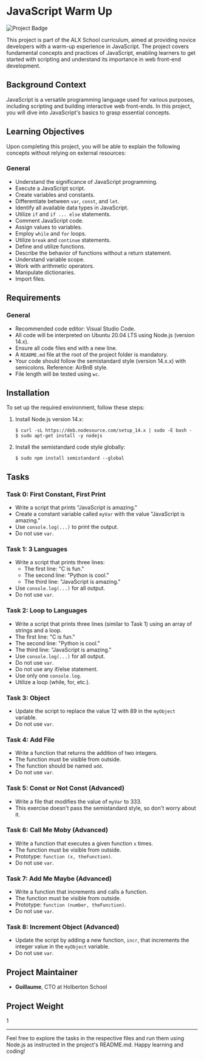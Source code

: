 # JavaScript Warm Up

![Project Badge](https://img.shields.io/badge/Project-JavaScript%20Warm%20Up-brightgreen)

This project is part of the ALX School curriculum, aimed at providing novice developers with a warm-up experience in JavaScript. The project covers fundamental concepts and practices of JavaScript, enabling learners to get started with scripting and understand its importance in web front-end development.

## Background Context

JavaScript is a versatile programming language used for various purposes, including scripting and building interactive web front-ends. In this project, you will dive into JavaScript's basics to grasp essential concepts.

## Learning Objectives

Upon completing this project, you will be able to explain the following concepts without relying on external resources:

### General
- Understand the significance of JavaScript programming.
- Execute a JavaScript script.
- Create variables and constants.
- Differentiate between `var`, `const`, and `let`.
- Identify all available data types in JavaScript.
- Utilize `if` and `if ... else` statements.
- Comment JavaScript code.
- Assign values to variables.
- Employ `while` and `for` loops.
- Utilize `break` and `continue` statements.
- Define and utilize functions.
- Describe the behavior of functions without a return statement.
- Understand variable scope.
- Work with arithmetic operators.
- Manipulate dictionaries.
- Import files.

## Requirements

### General
- Recommended code editor: Visual Studio Code.
- All code will be interpreted on Ubuntu 20.04 LTS using Node.js (version 14.x).
- Ensure all code files end with a new line.
- A `README.md` file at the root of the project folder is mandatory.
- Your code should follow the semistandard style (version 14.x.x) with semicolons. Reference: AirBnB style.
- File length will be tested using `wc`.

## Installation

To set up the required environment, follow these steps:

1. Install Node.js version 14.x:
   ```
   $ curl -sL https://deb.nodesource.com/setup_14.x | sudo -E bash -
   $ sudo apt-get install -y nodejs
   ```

2. Install the semistandard code style globally:
   ```
   $ sudo npm install semistandard --global
   ```

## Tasks

### Task 0: First Constant, First Print

- Write a script that prints "JavaScript is amazing."
- Create a constant variable called `myVar` with the value "JavaScript is amazing."
- Use `console.log(...)` to print the output.
- Do not use `var`.

### Task 1: 3 Languages

- Write a script that prints three lines:
  - The first line: "C is fun."
  - The second line: "Python is cool."
  - The third line: "JavaScript is amazing."
- Use `console.log(...)` for all output.
- Do not use `var`.

### Task 2: Loop to Languages

- Write a script that prints three lines (similar to Task 1) using an array of strings and a loop.
- The first line: "C is fun."
- The second line: "Python is cool."
- The third line: "JavaScript is amazing."
- Use `console.log(...)` for all output.
- Do not use `var`.
- Do not use any if/else statement.
- Use only one `console.log`.
- Utilize a loop (while, for, etc.).

### Task 3: Object

- Update the script to replace the value 12 with 89 in the `myObject` variable.
- Do not use `var`.

### Task 4: Add File

- Write a function that returns the addition of two integers.
- The function must be visible from outside.
- The function should be named `add`.
- Do not use `var`.

### Task 5: Const or Not Const (Advanced)

- Write a file that modifies the value of `myVar` to 333.
- This exercise doesn't pass the semistandard style, so don't worry about it.

### Task 6: Call Me Moby (Advanced)

- Write a function that executes a given function `x` times.
- The function must be visible from outside.
- Prototype: `function (x, theFunction)`.
- Do not use `var`.

### Task 7: Add Me Maybe (Advanced)

- Write a function that increments and calls a function.
- The function must be visible from outside.
- Prototype: `function (number, theFunction)`.
- Do not use `var`.

### Task 8: Increment Object (Advanced)

- Update the script by adding a new function, `incr`, that increments the integer value in the `myObject` variable.
- Do not use `var`.

## Project Maintainer

- **Guillaume**, CTO at Holberton School

## Project Weight

1

---

Feel free to explore the tasks in the respective files and run them using Node.js as instructed in the project's README.md. Happy learning and coding!
